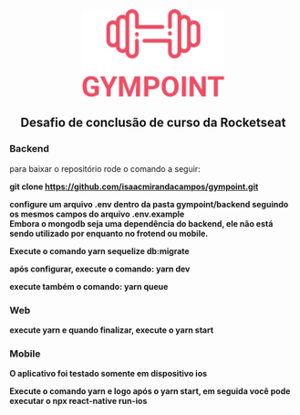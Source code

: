 <p align="center">
  <img src="https://github.com/isaacmirandacampos/gympoint/blob/master/.github/gympoint.png" width="250" >
</p>
<h2 align="center" >Desafio de conclusão de curso da Rocketseat</h2>

### Backend

para baixar o repositório rode o comando a seguir:

<strong>git clone https://github.com/isaacmirandacampos/gympoint.git<strong/> <br/>

configure um arquivo .env dentro da pasta gympoint/backend seguindo os mesmos campos do arquivo .env.example <br/>
<strong>Embora o mongodb seja uma dependência do backend, ele não está sendo utilizado por enquanto no frotend ou mobile.</strong>
<br />

Execute o comando <strong>yarn sequelize db:migrate<strong />

após configurar, execute o comando: <strong>yarn dev<strong/> <br/>

execute também o comando: <strong> yarn queue <strong /><br/>

### Web

execute <strong>yarn</strong> e quando finalizar, execute o <strong>yarn start<strong /> <br />

### Mobile

<strong>O aplicativo foi testado somente em dispositivo ios<strong />

Execute o comando <strong>yarn <strong> e logo após o <strong>yarn start<strong />, em seguida você pode executar o <strong>npx react-native run-ios<strong /> <br />
  

